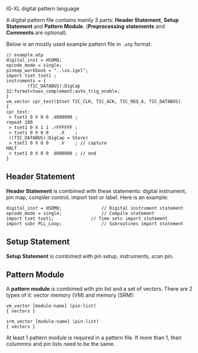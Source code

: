 IG-XL digital pattern language

A digital pattern file contains mainly 3 parts:
**Header Statement**, **Setup Statement** and **Pattern Module**. (**Preprocessing statements** and **Comments** are optional).

Below is an mostly used example pattern file in `.atp` format:

```atp
// example.atp
digital_inst = HSDMQ;
opcode_mode = single;
pinmap_workbook = "..\xx.igxl";
import tset tset1 ;
instruments = {
        (TIC_DATABUS):DigCap 32:format=twos_complement:auto_trig_enable;
}
vm_vector cpr_test($tset TIC_CLK, TIC_ACK, TIC_REQ_A, TIC_DATABUS)
{
cpr_test:
 > tset1 0 X 0 0 .d000000 ;
repeat 100
 > tset1 0 X 1 1 .rFFFFFF ;
 > tset1 0 X 0 0    .X    ;
 ((TIC_DATABUS):DigCap = Store)
 > tset1 0 X 0 0    .V 	  ; // capture
HALT
 > tset1 0 X 0 0  d000000 ; // end
}
```

## Header Statement

**Header Statement** is combimed with these statements: digital instrument, pin map, compiler control, import tset or label. Here is an example:

```
digital_inst = HSDMQ;               // Digital instrument statement
opcode_mode = single;               // Compile statement
import tset tset1;              // Time sets import statement
import subr PLL_Loop;               // Subroutines import statement
```

## Setup Statement

**Setup Statement** is combimed with pin setup, instruments, scan pin.

## Pattern Module

A **pattern module** is combimed with pin list and a set of vectors. There are 2 types of it: vector memory (VM) and memory (SRM):

```
vm_vector [module-name] (pin-list)
{ vectors }

srm_vector [module-name] (pin-list)
{ vectors }
```

At least 1 pattern module is required in a pattern file. If more than 1, their colummns and pin lists need to be the same.
